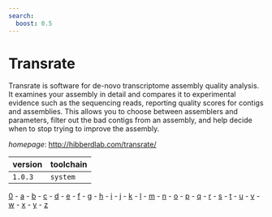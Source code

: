 ```yaml
---
search:
  boost: 0.5
---
```

# Transrate

Transrate is software for de-novo transcriptome assembly quality analysis.  It examines your assembly in detail and compares it to experimental evidence  such as the sequencing reads, reporting quality scores for contigs and  assemblies. This allows you to choose between assemblers and parameters,  filter out the bad contigs from an assembly, and help decide when  to stop trying to improve the assembly.

*homepage*: <http://hibberdlab.com/transrate/>

version | toolchain
--------|----------
``1.0.3`` | ``system``

[0](../0/index.md) - [a](../a/index.md) - [b](../b/index.md) - [c](../c/index.md) - [d](../d/index.md) - [e](../e/index.md) - [f](../f/index.md) - [g](../g/index.md) - [h](../h/index.md) - [i](../i/index.md) - [j](../j/index.md) - [k](../k/index.md) - [l](../l/index.md) - [m](../m/index.md) - [n](../n/index.md) - [o](../o/index.md) - [p](../p/index.md) - [q](../q/index.md) - [r](../r/index.md) - [s](../s/index.md) - [t](../t/index.md) - [u](../u/index.md) - [v](../v/index.md) - [w](../w/index.md) - [x](../x/index.md) - [y](../y/index.md) - [z](../z/index.md)

